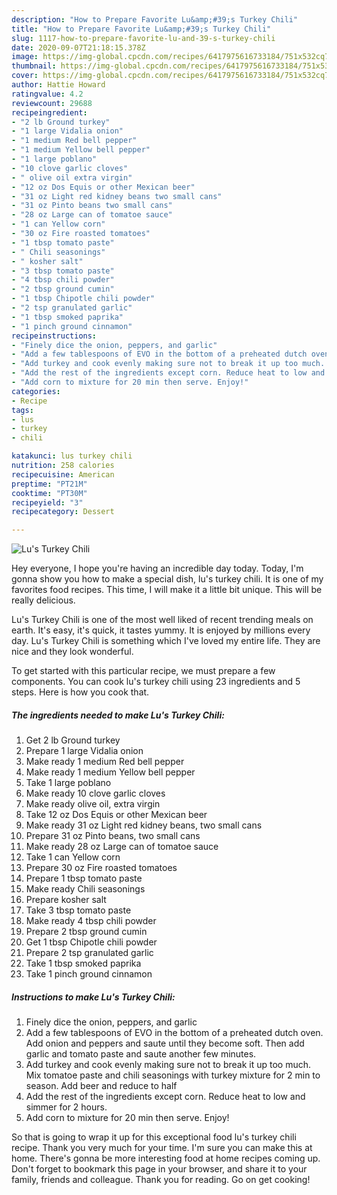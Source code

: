 ```yaml
---
description: "How to Prepare Favorite Lu&amp;#39;s Turkey Chili"
title: "How to Prepare Favorite Lu&amp;#39;s Turkey Chili"
slug: 1117-how-to-prepare-favorite-lu-and-39-s-turkey-chili
date: 2020-09-07T21:18:15.378Z
image: https://img-global.cpcdn.com/recipes/6417975616733184/751x532cq70/lus-turkey-chili-recipe-main-photo.jpg
thumbnail: https://img-global.cpcdn.com/recipes/6417975616733184/751x532cq70/lus-turkey-chili-recipe-main-photo.jpg
cover: https://img-global.cpcdn.com/recipes/6417975616733184/751x532cq70/lus-turkey-chili-recipe-main-photo.jpg
author: Hattie Howard
ratingvalue: 4.2
reviewcount: 29688
recipeingredient:
- "2 lb Ground turkey"
- "1 large Vidalia onion"
- "1 medium Red bell pepper"
- "1 medium Yellow bell pepper"
- "1 large poblano"
- "10 clove garlic cloves"
- " olive oil extra virgin"
- "12 oz Dos Equis or other Mexican beer"
- "31 oz Light red kidney beans two small cans"
- "31 oz Pinto beans two small cans"
- "28 oz Large can of tomatoe sauce"
- "1 can Yellow corn"
- "30 oz Fire roasted tomatoes"
- "1 tbsp tomato paste"
- " Chili seasonings"
- " kosher salt"
- "3 tbsp tomato paste"
- "4 tbsp chili powder"
- "2 tbsp ground cumin"
- "1 tbsp Chipotle chili powder"
- "2 tsp granulated garlic"
- "1 tbsp smoked paprika"
- "1 pinch ground cinnamon"
recipeinstructions:
- "Finely dice the onion, peppers, and garlic"
- "Add a few tablespoons of EVO in the bottom of a preheated dutch oven. Add onion and peppers and saute until they become soft. Then add garlic and tomato paste and saute another few minutes."
- "Add turkey and cook evenly making sure not to break it up too much. Mix tomatoe paste and chili seasonings with turkey mixture for 2 min to season. Add beer and reduce to half"
- "Add the rest of the ingredients except corn. Reduce heat to low and simmer for 2 hours."
- "Add corn to mixture for 20 min then serve. Enjoy!"
categories:
- Recipe
tags:
- lus
- turkey
- chili

katakunci: lus turkey chili 
nutrition: 258 calories
recipecuisine: American
preptime: "PT21M"
cooktime: "PT30M"
recipeyield: "3"
recipecategory: Dessert

---
```



![Lu&#39;s Turkey Chili](https://img-global.cpcdn.com/recipes/6417975616733184/751x532cq70/lus-turkey-chili-recipe-main-photo.jpg)

Hey everyone, I hope you're having an incredible day today. Today, I'm gonna show you how to make a special dish, lu&#39;s turkey chili. It is one of my favorites food recipes. This time, I will make it a little bit unique. This will be really delicious.



Lu&#39;s Turkey Chili is one of the most well liked of recent trending meals on earth. It's easy, it's quick, it tastes yummy. It is enjoyed by millions every day. Lu&#39;s Turkey Chili is something which I've loved my entire life. They are nice and they look wonderful.


To get started with this particular recipe, we must prepare a few components. You can cook lu&#39;s turkey chili using 23 ingredients and 5 steps. Here is how you cook that.

<!--inarticleads1-->

##### The ingredients needed to make Lu&#39;s Turkey Chili:

1. Get 2 lb Ground turkey
1. Prepare 1 large Vidalia onion
1. Make ready 1 medium Red bell pepper
1. Make ready 1 medium Yellow bell pepper
1. Take 1 large poblano
1. Make ready 10 clove garlic cloves
1. Make ready  olive oil, extra virgin
1. Take 12 oz Dos Equis or other Mexican beer
1. Make ready 31 oz Light red kidney beans, two small cans
1. Prepare 31 oz Pinto beans, two small cans
1. Make ready 28 oz Large can of tomatoe sauce
1. Take 1 can Yellow corn
1. Prepare 30 oz Fire roasted tomatoes
1. Prepare 1 tbsp tomato paste
1. Make ready  Chili seasonings
1. Prepare  kosher salt
1. Take 3 tbsp tomato paste
1. Make ready 4 tbsp chili powder
1. Prepare 2 tbsp ground cumin
1. Get 1 tbsp Chipotle chili powder
1. Prepare 2 tsp granulated garlic
1. Take 1 tbsp smoked paprika
1. Take 1 pinch ground cinnamon




<!--inarticleads2-->

##### Instructions to make Lu&#39;s Turkey Chili:

1. Finely dice the onion, peppers, and garlic
1. Add a few tablespoons of EVO in the bottom of a preheated dutch oven. Add onion and peppers and saute until they become soft. Then add garlic and tomato paste and saute another few minutes.
1. Add turkey and cook evenly making sure not to break it up too much. Mix tomatoe paste and chili seasonings with turkey mixture for 2 min to season. Add beer and reduce to half
1. Add the rest of the ingredients except corn. Reduce heat to low and simmer for 2 hours.
1. Add corn to mixture for 20 min then serve. Enjoy!




So that is going to wrap it up for this exceptional food lu&#39;s turkey chili recipe. Thank you very much for your time. I'm sure you can make this at home. There's gonna be more interesting food at home recipes coming up. Don't forget to bookmark this page in your browser, and share it to your family, friends and colleague. Thank you for reading. Go on get cooking!
